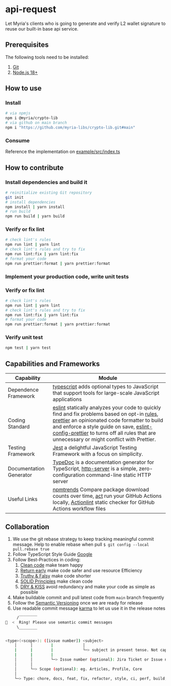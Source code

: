 # api-request

Let Myria's clients who is going to generate and verify L2 wallet signature to reuse our built-in base api service.

## Prerequisites

The following tools need to be installed:

1. [Git](http://git-scm.com/)
2. [Node.js 18+](http://nodejs.org/)

## How to use

### Install

```bash
# via npmjs
npm i @myria/crypto-lib
# via github on main branch
npm i "https://github.com/myria-libs/crypto-lib.git#main"
```

### Consume

Reference the implementation on [example/src/index.ts](example/src/index.ts)

## How to contribute

### Install dependencies and build it

```bash
# reinitialize existing Git repository
git init
# install dependencies
npm install | yarn install
# run build
npm run build | yarn build
```

### Verify or fix lint

```bash
# check lint's rules
npm run lint | yarn lint
# check lint's rules and try to fix
npm run lint:fix | yarn lint:fix
# format your code
npm run prettier:format | yarn prettier:format
```

### Implement your production code, write unit tests

### Verify or fix lint

```bash
# check lint's rules
npm run lint | yarn lint
# check lint's rules and try to fix
npm run lint:fix | yarn lint:fix
# format your code
npm run prettier:format | yarn prettier:format
```

### Verify unit test

```bash
npm test | yarn test
```

## Capabilities and Frameworks

| Capability           | Module                                                                                                                                                                                                                                                                                                                                                                                                                                    |
| -------------------- | ----------------------------------------------------------------------------------------------------------------------------------------------------------------------------------------------------------------------------------------------------------------------------------------------------------------------------------------------------------------------------------------------------------------------------------------- |
| Dependence Framework | [typescript](https://www.npmjs.com/package/typescript) adds optional types to JavaScript that support tools for large-scale JavaScript applications                                                                                                                                     |
| Coding Standard      | [eslint](https://eslint.org/) statically analyzes your code to quickly find and fix problems based on opt-in [rules](https://eslint.org/docs/latest/rules/), [prettier](https://prettier.io/docs/en/) an opinionated code formatter to build and enforce a style guide on save, [eslint-config-prettier](https://github.com/prettier/eslint-config-prettier) to turns off all rules that are unnecessary or might conflict with Prettier. |
| Testing Framework    | [Jest](https://jestjs.io/) a delightful JavaScript Testing Framework with a focus on simplicity.                                                                                                                                                                                                                                                                                                                                          |
| Documentation Generator      | [TypeDoc](https://typedoc.org/guides/overview/) is a documentation generator for TypeScript, [http-server](https://www.npmjs.com/package/http-server) is a simple, zero-configuration command-line static HTTP server                                   |
| Useful Links         | [npmtrends](https://npmtrends.com/) Compare package download counts over time, [act](https://nektosact.com/introduction.html) run your GitHub Actions locally, [Actionlint](https://marketplace.visualstudio.com/items?itemName=arahata.linter-actionlint) static checker for GitHub Actions workflow files                                  |

## Collaboration

1. We use the git rebase strategy to keep tracking meaningful commit message. Help to enable rebase when pull `$ git config --local pull.rebase true`
2. Follow TypeScript Style Guide [Google](https://google.github.io/styleguide/tsguide.html)
3. Follow Best-Practices in coding:
    1. [Clean code](https://github.com/labs42io/clean-code-typescript) make team happy
    2. [Return early](https://szymonkrajewski.pl/why-should-you-return-early/) make code safer and use resource Efficiency
    3. [Truthy & Falsy](https://frontend.turing.edu/lessons/module-1/js-truthy-falsy-expressions.html) make code shorter
    4. [SOLID Principles](https://javascript.plainenglish.io/solid-principles-with-type-script-d0f9a0589ec5) make clean code
    5. [DRY & KISS](https://dzone.com/articles/software-design-principles-dry-and-kiss) avoid redundancy and make your code as simple as possible
4. Make buildable commit and pull latest code from `main` branch frequently
5. Follow the [Semantic Versioning](https://semver.org/) once we are ready for release
6. Use readable commit message [karma](http://karma-runner.github.io/6.3/dev/git-commit-msg.html) to let us use it in the release notes

```bash
     /‾‾‾‾‾‾‾‾
🔔  <  Ring! Please use semantic commit messages
     \________


<type>(<scope>): ([issue number]) <subject>
    │      │        |             │
    |      |        |             └─> subject in present tense. Not capitalized. No period at the end.
    |      |        |
    │      │        └─> Issue number (optional): Jira Ticket or Issue number
    │      │
    │      └─> Scope (optional): eg. Articles, Profile, Core
    │
    └─> Type: chore, docs, feat, fix, refactor, style, ci, perf, build, or test.
```

